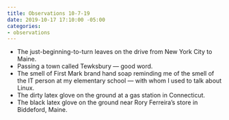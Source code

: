 ```yaml
---
title: Observations 10-7-19
date: 2019-10-17 17:10:00 -05:00
categories:
- observations
---
```


- The just-beginning-to-turn leaves on the drive from New York City to Maine.
- Passing a town called Tewksbury — good word.
- The smell of First Mark brand hand soap reminding me of the smell of the IT person at my elementary school — with whom I used to talk about Linux.
- The dirty latex glove on the ground at a gas station in Connecticut.
- The black latex glove on the ground near Rory Ferreira’s store in Biddeford, Maine.